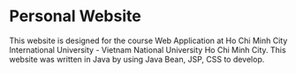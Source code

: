 # Personal Website
This website is designed for the course Web Application at Ho Chi Minh City International University - Vietnam National University Ho Chi Minh City. This website was written in Java by using Java Bean, JSP, CSS to develop. 
